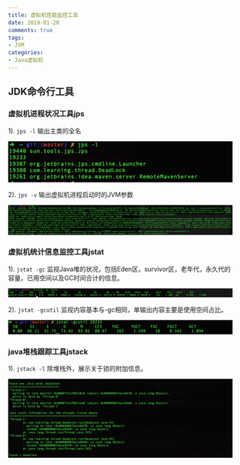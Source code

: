 ```yaml
---
title: 虚拟机性能监控工具
date: 2019-01-20
comments: true
tags:
- JVM
categories:
- Java虚拟机
---
```

## JDK命令行工具
### 虚拟机进程状况工具jps

1). `jps -l` 输出主类的全名

![](../../img/FE08C341-3CC7-48EE-84A8-E4B4CC335013.png)

2). `jps -v` 输出虚拟机进程启动时的JVM参数

![](../../img/02F11D52-CE9A-4BB2-99EC-B1C934DC243D.jpg)

### 虚拟机统计信息监控工具jstat
1). `jstat -gc` 监视Java堆的状况，包括Eden区，survivor区，老年代，永久代的容量，已用空间以及GC时间合计的信息。

![](../../img/37A04B2B-82AA-4D89-90A9-000C0440C493.jpg)

2). `jstat -gcutil` 监视内容基本与-gc相同，单输出内容主要是使用空间占比。

![](../../img/CB867D4A-4DE1-4016-A085-912FC219C64B.jpg)

### java堆栈跟踪工具jstack

1). `jstack -l` 除堆栈外，展示关于锁的附加信息。

![](../../img/死锁.png)







